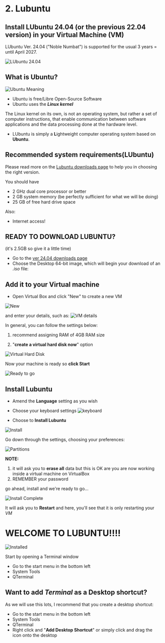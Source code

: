 # 2. Lubuntu 

## Install LUbuntu 24.04 (or the previous 22.04 version) in your Virtual Machine (VM)


LUbuntu Ver. 24.04 ("Noble Numbat") is supported for the usual 3 years = until April 2027.

![LUbuntu 24.04](./img/jellyfish.png)

## What is Ubuntu?

![Ubuntu Meaning](./img/ubuntuMeaning.png)

- Ubuntu is free/Libre Open-Source Software
- Ubuntu uses the ***Linux kernel***

The Linux kernel on its own, is not an operating system, but rather a set of computer instructions, that enable communication between software applications and the data processing done at the hardware level.

- LUbuntu is simply a **L**ightweight computer operating system based on **Ubuntu**.

## Recommended system requirements(LUbuntu)

Please read more on the [Lubuntu downloads page](https://lubuntu.me/downloads/) to help you in choosing the right version.

You should have

- 2 GHz dual core processor or better
- 2 GB system memory (be perfectly sufficient for what we will be doing)
- 25 GB of free hard drive space

 Also:

- Internet access!

## READY TO DOWNLOAD LUBUNTU?

(it's 2.5GB so give it a little time)

- Go to the [ver 24.04 downloads page](https://lubuntu.me/downloads/) 
- Choose the Desktop 64-bit image, which will begin your download of an *.iso* file:

## Add it to your Virtual machine

- Open Virtual Box and click "New" to create a new VM

![New](./img/NEW.jpg)

and enter your details, such as:
![VM details](./img/VMI24.PNG)

In general, you can follow the settings below:

1. recommend assigning RAM of 4GB RAM size

2. "**create a virtual hard disk now**" option 

![Virtual Hard Disk](./img/VDI24.png)

Now your machine is ready so **click Start**

![Ready to go](./img/ready.PNG)

## Install Lubuntu

- Amend the **Language** setting as you wish
- Choose your keyboard settings
![keyboard](./img/keyboard.PNG)

- Choose to **Install Lubuntu**

![Install](./img/install.png)

Go down through the settings, choosing your preferences:

![Partitions](./img/settings.PNG)

**NOTE:** 

1) it will ask you to **erase all** data but this is OK are you are now working inside a virtual machine on VirtualBox
2) REMEMBER your password

go ahead, install and we're ready to go... 

![Install Complete](./img/finished.PNG)

It will ask you to **Restart** and here, you'll see that it is only restarting your *VM*

# WELCOME TO LUBUNTU!!!!

![Installed](./img/desktop.PNG)

Start by opening a Terminal window
- Go to the start menu in the bottom left
- System Tools
- QTerminal

## Want to add *Terminal* as a Desktop shortcut?

As we will use this lots, I recommend that you create a desktop shortcut: 

- Go to the start menu in the bottom left
- System Tools
- QTerminal
- Right click and "**Add Desktop Shortcut**" or simply click and drag the icon onto the desktop
